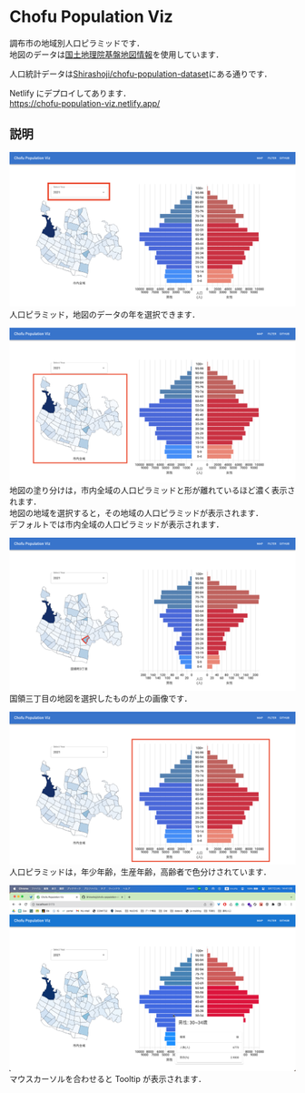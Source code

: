 # Chofu Population Viz

調布市の地域別人口ピラミッドです．  
地図のデータは[国土地理院基盤地図情報](https://fgd.gsi.go.jp/download/menu.php)を使用しています．

人口統計データは[Shirashoji/chofu-population-dataset](https://github.com/Shirashoji/chofu-population-dataset)にある通りです．

Netlify にデプロイしてあります．  
https://chofu-population-viz.netlify.app/

## 説明

![year](READMEIMAGES/year.png)
人口ピラミッド，地図のデータの年を選択できます．

![READMEIMAGES/map.png](READMEIMAGES/map.png)
地図の塗り分けは，市内全域の人口ピラミッドと形が離れているほど濃く表示されます．  
地図の地域を選択すると，その地域の人口ピラミッドが表示されます．  
デフォルトでは市内全域の人口ピラミッドが表示されます．

![kokuryo3](READMEIMAGES/kokuryo3.png)
国領三丁目の地図を選択したものが上の画像です．

![READMEIMAGES/age.png](READMEIMAGES/age.png)
人口ピラミッドは，年少年齢，生産年齢，高齢者で色分けされています．

![mouse](READMEIMAGES/mouse.png)
マウスカーソルを合わせると Tooltip が表示されます．
